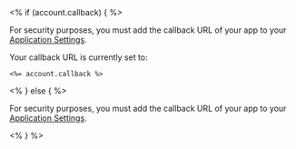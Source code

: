 <div class="setup-callback">
<% if (account.callback) { %>
<p>For security purposes, you must add the callback URL of your app to your <a href="${manage_url}/#/applications/${account.clientId}/settings">Application Settings</a>.</p>
<p>Your callback URL is currently set to:
<pre><code><%= account.callback %></code></pre>
</p>
<% } else { %>
<p>For security purposes, you must add the callback URL of your app to your <a href="${manage_url}/#/applications">Application Settings</a>.</p>
<% } %>

</div>

